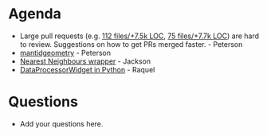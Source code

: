 Agenda
======

* Large pull requests (e.g. [112 files/+7.5k LOC](https://github.com/mantidproject/mantid/pull/18435/files), [75 files/+7.7k LOC](https://github.com/mantidproject/mantid/pull/19238/files)) are hard to review. Suggestions on how to get PRs merged faster. - Peterson
* [mantidgeometry](https://github.com/mantidproject/mantidgeometry/) - Peterson
* [Nearest Neighbours wrapper](https://github.com/mantidproject/mantid/blob/75529442aef74c50dad0b0c57e10ef080a277de5/Framework/Kernel/inc/MantidKernel/NearestNeighbours.h) - Jackson
* [DataProcessorWidget in Python](https://gist.github.com/AntonPiccardoSelg/0b5244dbb072a9f35eb9f2682bd427ec) - Raquel

Questions
=========

* Add your questions here.
